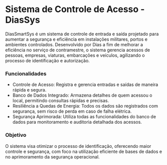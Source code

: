 <h1>Sistema de Controle de Acesso - DiasSys</h1>
DiasSmartSys é um sistema de controle de entrada e saída projetado para aumentar a segurança e eficiência em instalações militares, portos e ambientes controlados. Desenvolvido por Dias a fim de melhorar a eficiência no serviço de contramestre, o sistema gerencia acessos de pessoas, empresas, viaturas, embarcações e veículos, agilizando o processo de identificação e autorização.

<h3>Funcionalidades</h3>
<ul>
  
<li>Controle de Acesso: Registra e gerencia entradas e saídas de maneira rápida e segura.</li>
<li>Banco de Dados Integrado: Armazena detalhes de quem acessou o local, permitindo consultas rápidas e precisas.</li>
<li>Resiliência a Quedas de Energia: Todos os dados são registrados com segurança, sem risco de perda em caso de falha elétrica.</li>
<li>Segurança Aprimorada: Utiliza todas as funcionalidades do banco de dados para monitoramento e auditoria detalhada dos acessos.</li>
</ul>

<h3>Objetivo</h3>
O sistema visa otimizar o processo de identificação, oferecendo maior controle e segurança, com foco na utilização eficiente de bases de dados e no aprimoramento da segurança operacional.
